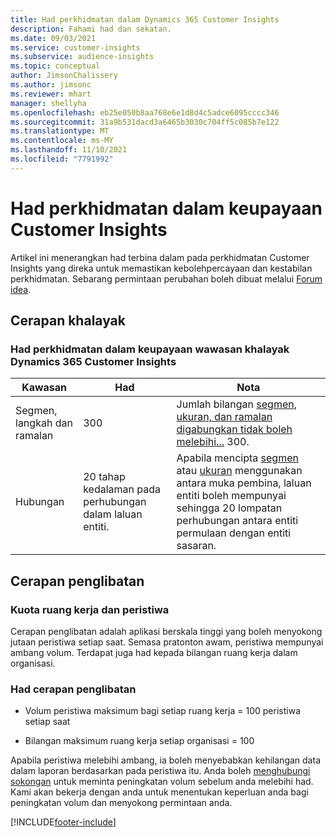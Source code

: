 ```yaml
---
title: Had perkhidmatan dalam Dynamics 365 Customer Insights
description: Fahami had dan sekatan.
ms.date: 09/03/2021
ms.service: customer-insights
ms.subservice: audience-insights
ms.topic: conceptual
author: JimsonChalissery
ms.author: jimsonc
ms.reviewer: mhart
manager: shellyha
ms.openlocfilehash: eb25e050b8aa768e6e1d8d4c5adce6095cccc346
ms.sourcegitcommit: 31a9b531dacd3a6465b3030c704ff5c085b7e122
ms.translationtype: MT
ms.contentlocale: ms-MY
ms.lasthandoff: 11/10/2021
ms.locfileid: "7791992"
---
```

# <a name="service-limits-in-customer-insights-capabilities"></a>Had perkhidmatan dalam keupayaan Customer Insights

Artikel ini menerangkan had terbina dalam pada perkhidmatan Customer Insights yang direka untuk memastikan kebolehpercayaan dan kestabilan perkhidmatan. Sebarang permintaan perubahan boleh dibuat melalui [Forum idea](https://go.microsoft.com/fwlink/?linkid=2074172). 

## <a name="audience-insights"></a>Cerapan khalayak

### <a name="service-limits-in-dynamics-365-customer-insights-audience-insights-capability"></a>Had perkhidmatan dalam keupayaan wawasan khalayak Dynamics 365 Customer Insights

| Kawasan  | Had  | Nota |
|-------------|---------------------------------------------------------------------|---------------------------------------------------------------------|
| Segmen, langkah dan ramalan | 300  | Jumlah bilangan [segmen](audience-insights/segments.md), [ukuran, dan ramalan digabungkan tidak boleh melebihi](audience-insights/measures.md)[...](audience-insights/predictions.md) 300.  |
| Hubungan | 20 tahap kedalaman pada perhubungan dalam laluan entiti. | Apabila mencipta [segmen](audience-insights/segments.md) atau [ukuran](audience-insights/measures.md) menggunakan antara muka pembina, laluan entiti boleh mempunyai sehingga 20 lompatan perhubungan antara entiti permulaan dengan entiti sasaran.  |


## <a name="engagement-insights"></a>Cerapan penglibatan

### <a name="workspace-and-event-quotas"></a>Kuota ruang kerja dan peristiwa

Cerapan penglibatan adalah aplikasi berskala tinggi yang boleh menyokong jutaan peristiwa setiap saat. Semasa pratonton awam, peristiwa mempunyai ambang volum. Terdapat juga had kepada bilangan ruang kerja dalam organisasi.

### <a name="engagement-insights-limits"></a>Had cerapan penglibatan

- Volum peristiwa maksimum bagi setiap ruang kerja = 100 peristiwa setiap saat

- Bilangan maksimum ruang kerja setiap organisasi = 100

Apabila peristiwa melebihi ambang, ia boleh menyebabkan kehilangan data dalam laporan berdasarkan pada peristiwa itu. Anda boleh [menghubungi sokongan](https://go.microsoft.com/fwlink/?linkid=2145734) untuk meminta peningkatan volum sebelum anda melebihi had. Kami akan bekerja dengan anda untuk menentukan keperluan anda bagi peningkatan volum dan menyokong permintaan anda.


[!INCLUDE[footer-include](includes/footer-banner.md)]
